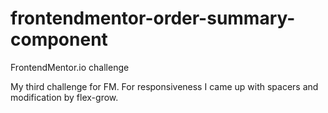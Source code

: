 # frontendmentor-order-summary-component
FrontendMentor.io challenge

My third challenge for FM.
For responsiveness I came up with spacers and modification by flex-grow.

